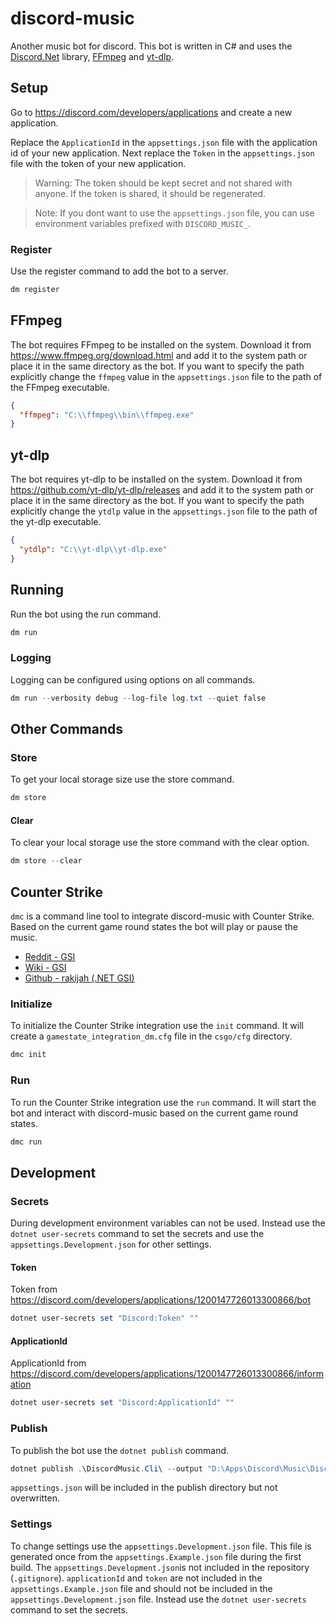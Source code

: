 # discord-music

Another music bot for discord. This bot is written in C#
and uses the [Discord.Net](https://github.com/discord-net/Discord.Net) library,
[FFmpeg](https://github.com/FFmpeg/FFmpeg) and [yt-dlp](https://github.com/yt-dlp/yt-dlp).

## Setup

Go to https://discord.com/developers/applications and create a new application.

Replace the `ApplicationId` in the `appsettings.json` file with the application id of your new application.
Next replace the `Token` in the `appsettings.json` file with the token of your new application.

> Warning: The token should be kept secret and not shared with anyone. If the token is shared, it should be regenerated.

> Note: If you dont want to use the `appsettings.json` file, you can use environment variables prefixed
> with `DISCORD_MUSIC_`.

### Register

Use the register command to add the bot to a server.

```powershell
dm register
```

## FFmpeg

The bot requires FFmpeg to be installed on the system. Download it
from https://www.ffmpeg.org/download.html and add it to the system path
or place it in the same directory as the bot. If you want to specify the path
explicitly change the `ffmpeg` value in the `appsettings.json` file to the path of
the FFmpeg executable.

```json
{
  "ffmpeg": "C:\\ffmpeg\\bin\\ffmpeg.exe"
}
```

## yt-dlp

The bot requires yt-dlp to be installed on the system. Download it
from https://github.com/yt-dlp/yt-dlp/releases and add it to the system path
or place it in the same directory as the bot. If you want to specify the path
explicitly change the `ytdlp` value in the `appsettings.json` file to the path of
the yt-dlp executable.

```json
{
  "ytdlp": "C:\\yt-dlp\\yt-dlp.exe"
}
```

## Running

Run the bot using the run command.

```powershell
dm run
```

### Logging

Logging can be configured using options on all commands.

```powershell
dm run --verbosity debug --log-file log.txt --quiet false
```

## Other Commands

### Store

To get your local storage size use the store command.

```powershell
dm store
```

#### Clear

To clear your local storage use the store command with the clear option.

```powershell
dm store --clear
```

## Counter Strike

`dmc` is a command line tool to integrate discord-music with Counter Strike.
Based on the current game round states the bot will play or pause the music.

- [Reddit - GSI](https://www.reddit.com/r/GlobalOffensive/comments/cjhcpy/game_state_integration_a_very_large_and_indepth/)
- [Wiki - GSI](https://developer.valvesoftware.com/wiki/Counter-Strike:_Global_Offensive_Game_State_Integration)
- [Github - rakijah (.NET GSI)](https://github.com/rakijah/CSGSI)

### Initialize

To initialize the Counter Strike integration use the `init` command. It
will create a `gamestate_integration_dm.cfg` file in the `csgo/cfg` directory.

```powershell
dmc init
```

### Run

To run the Counter Strike integration use the `run` command. It will start
the bot and interact with discord-music based on the current game round states.

```powershell
dmc run
```

## Development

### Secrets

During development environment variables can not be used. Instead use the `dotnet user-secrets` command to set the
secrets
and use the `appsettings.Development.json` for other settings.

#### Token

Token from https://discord.com/developers/applications/1200147726013300866/bot

```powershell
dotnet user-secrets set "Discord:Token" ""
```

#### ApplicationId

ApplicationId from https://discord.com/developers/applications/1200147726013300866/information

```powershell
dotnet user-secrets set "Discord:ApplicationId" ""
```

### Publish

To publish the bot use the `dotnet publish` command.

```powershell
dotnet publish .\DiscordMusic.Cli\ --output "D:\Apps\Discord\Music\DiscordMusic"
```

`appsettings.json` will be included in the publish directory but not overwritten.

### Settings

To change settings use the `appsettings.Development.json` file. This file
is generated once from the `appsettings.Example.json` file during the first build.
The `appsettings.Development.json`is not included in the
repository (`.gitignore`). `applicationId` and `token` are
not included in the `appsettings.Example.json` file and should not
be included in the `appsettings.Development.json` file. Instead use
the `dotnet user-secrets` command to set the secrets.